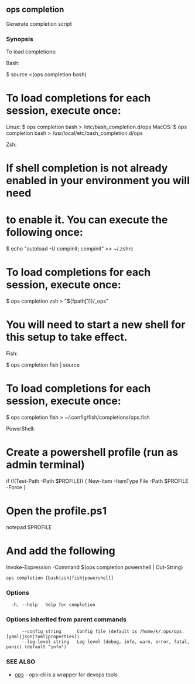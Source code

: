 ## ops completion

Generate completion script

### Synopsis

To load completions:

Bash:

$ source <(ops completion bash)

# To load completions for each session, execute once:
Linux:
  $ ops completion bash > /etc/bash_completion.d/ops
MacOS:
  $ ops completion bash > /usr/local/etc/bash_completion.d/ops

Zsh:

# If shell completion is not already enabled in your environment you will need
# to enable it.  You can execute the following once:

$ echo "autoload -U compinit; compinit" >> ~/.zshrc

# To load completions for each session, execute once:
$ ops completion zsh > "${fpath[1]}/_ops"

# You will need to start a new shell for this setup to take effect.

Fish:

$ ops completion fish | source

# To load completions for each session, execute once:
$ ops completion fish > ~/.config/fish/completions/ops.fish

PowerShell:

# Create a powershell profile (run as admin terminal)
if (!(Test-Path -Path $PROFILE)) {
	New-Item -ItemType File -Path $PROFILE -Force
}

# Open the profile.ps1
notepad $PROFILE

# And add the following
Invoke-Expression -Command $(ops completion powershell | Out-String)



```
ops completion [bash|zsh|fish|powershell]
```

### Options

```
  -h, --help   help for completion
```

### Options inherited from parent commands

```
      --config string      Config file (default is /home/k/.ops/ops.[yaml|json|toml|properties])
      --log-level string   Log level (debug, info, warn, error, fatal, panic) (default "info")
```

### SEE ALSO

* [ops](ops.md)	 - ops-cli is a wrapper for devops tools

